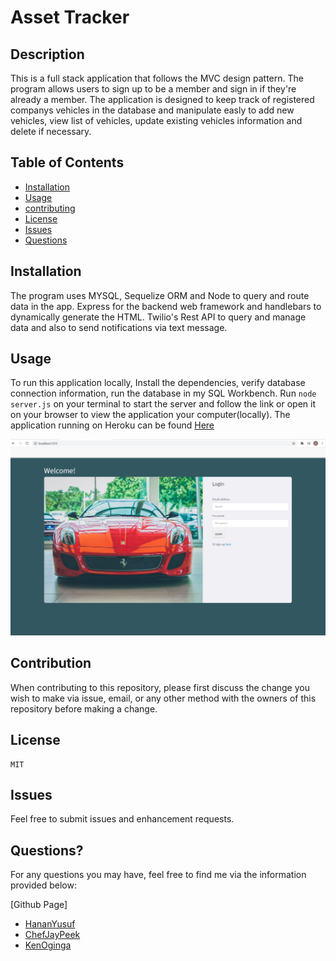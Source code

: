 # Asset Tracker

## Description

This is a full stack application that follows the MVC design pattern. The program allows users to sign up to be a member and sign in if they're already a member. The application is designed to keep track of registered companys vehicles in the database and manipulate easly to add new vehicles, view list of vehicles, update existing vehicles information and delete if necessary.

## Table of Contents

* [Installation](#installation)
* [Usage](#usage)
* [contributing](#credits)
* [License](#license)
* [Issues](#issues)
* [Questions](#questions)

## Installation
The program uses MYSQL, Sequelize ORM and Node to query and route data in the app. Express for the backend web framework and handlebars to dynamically generate the HTML. Twilio's Rest API to query and manage data and also to send notifications via text message.

## Usage 
To run this application locally, Install the dependencies, verify database connection information, run the database in my SQL Workbench. Run `node server.js` on your terminal to start the server and follow the link or open it on your browser to view the application your computer(locally). The application running on Heroku can be found [Here](https://arcane-basin-49331.herokuapp.com/)


![](public/img/login.png)


## Contribution

When contributing to this repository, please first discuss the change you wish to make via issue, email, or any other method with the owners of this repository before making a change.

## License
    MIT

## Issues

Feel free to submit issues and enhancement requests.

## Questions?
For any questions you may have, feel free to find me via the information provided below:


[Github Page]

* [HananYusuf](https://github.com/HananYusuf/)
* [ChefJayPeek](https://github.com/ChefJayPeek)
* [KenOginga](https://github.com/KenOginga)


